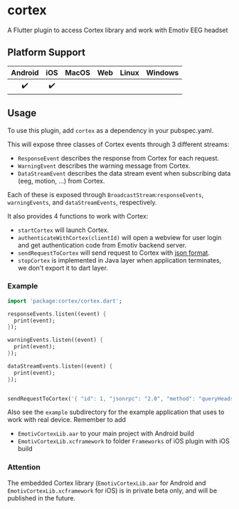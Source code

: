 # cortex

A Flutter plugin to access Cortex library and work with Emotiv EEG headset

## Platform Support

| Android |  iOS  | MacOS |  Web  | Linux | Windows |
| :-----: | :---: | :---: | :---: | :---: | :-----: |
|   ✔️    |  ✔️  |      |     |       |         |

## Usage

To use this plugin, add `cortex` as a dependency in your pubspec.yaml.

This will expose three classes of Cortex events through 3 different
streams:

- `ResponseEvent` describes the response from Cortex for each request.
- `WarningEvent` describes the warning message from Cortex.
- `DataStreamEvent` describes the data stream event when subscribing data (eeg, motion, ...) from Cortex.

Each of these is exposed through `BroadcastStream`:`responseEvents`, `warningEvents`, and `dataStreamEvents`,
respectively.

It also provides 4 functions to work with Cortex:

- `startCortex` will launch Cortex.
- `authenticateWithCortex(clientId)` will open a webview for user login and get authentication code from Emotiv backend server.
- `sendRequestToCortex` will send request to Cortex with [json format](https://emotiv.gitbook.io/cortex-api/).
- `stopCortex` is implemented in Java layer when application terminates, we don't export it to dart layer.

### Example

```dart
import 'package:cortex/cortex.dart';

responseEvents.listen((event) {
  print(event);
});

warningEvents.listen((event) {
  print(event);
});

dataStreamEvents.listen((event) {
  print(event);
});


sendRequestToCortex('{ "id": 1, "jsonrpc": "2.0", "method": "queryHeadsets"}');

```

Also see the `example` subdirectory for the example application that uses to work with real device.
Remember to add 
- `EmotivCortexLib.aar` to your main project with Android build
- `EmotivCortexLib.xcframework` to folder `Frameworks` of iOS plugin with iOS build

### Attention

The embedded Cortex library (`EmotivCortexLib.aar` for Android and `EmotivCortexLib.xcframework` for iOS) is in private beta only, and will be published in the future.
